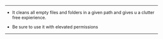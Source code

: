******************************
- It cleans all empty files and folders in a given path and gives u a clutter free expierience.

-  Be sure to use it with elevated permissions 
******************************
